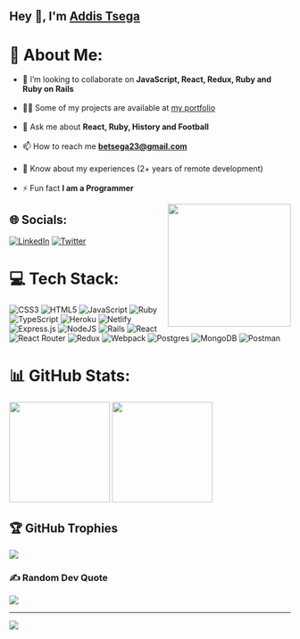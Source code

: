 ## Hey 👋, I'm [Addis Tsega](https://github.com/Aseadd/)
# 💫 About Me:
 - 🌱 I’m looking to collaborate on **JavaScript, React, Redux, Ruby and Ruby on Rails**<br><br>
 - 👨‍💻 Some of my projects are available at [my portfolio](https://aquamarine-travesseiro-3c9d60.netlify.app/)<br><br>
 - 💬 Ask me about **React, Ruby, History and Football**<br><br>
 - 📫 How to reach me **betsega23@gmail.com**<br><br> 
 -  📄 Know about my experiences (2+ years of remote development)<br><br> 
 -  ⚡ Fun fact **I am a Programmer**

<img align="right" src="https://media.giphy.com/media/M9gbBd9nbDrOTu1Mqx/giphy.gif" width="220">


## 🌐 Socials:
[![LinkedIn](https://img.shields.io/badge/LinkedIn-%230077B5.svg?logo=linkedin&logoColor=white)](https://www.linkedin.com/in/addis-tsega/) [![Twitter](https://img.shields.io/badge/Twitter-%231DA1F2.svg?logo=Twitter&logoColor=white)](https://twitter.com/@AdaTsega) 


# 💻 Tech Stack:
![CSS3](https://img.shields.io/badge/css3-%231572B6.svg?style=for-the-badge&logo=css3&logoColor=white) ![HTML5](https://img.shields.io/badge/html5-%23E34F26.svg?style=for-the-badge&logo=html5&logoColor=white) ![JavaScript](https://img.shields.io/badge/javascript-%23323330.svg?style=for-the-badge&logo=javascript&logoColor=%23F7DF1E) ![Ruby](https://img.shields.io/badge/ruby-%23CC342D.svg?style=for-the-badge&logo=ruby&logoColor=white) ![TypeScript](https://img.shields.io/badge/typescript-%23007ACC.svg?style=for-the-badge&logo=typescript&logoColor=white) ![Heroku](https://img.shields.io/badge/heroku-%23430098.svg?style=for-the-badge&logo=heroku&logoColor=white) ![Netlify](https://img.shields.io/badge/netlify-%23000000.svg?style=for-the-badge&logo=netlify&logoColor=#00C7B7) ![Express.js](https://img.shields.io/badge/express.js-%23404d59.svg?style=for-the-badge&logo=express&logoColor=%2361DAFB) ![NodeJS](https://img.shields.io/badge/node.js-6DA55F?style=for-the-badge&logo=node.js&logoColor=white) ![Rails](https://img.shields.io/badge/rails-%23CC0000.svg?style=for-the-badge&logo=ruby-on-rails&logoColor=white) ![React](https://img.shields.io/badge/react-%2320232a.svg?style=for-the-badge&logo=react&logoColor=%2361DAFB) ![React Router](https://img.shields.io/badge/React_Router-CA4245?style=for-the-badge&logo=react-router&logoColor=white) ![Redux](https://img.shields.io/badge/redux-%23593d88.svg?style=for-the-badge&logo=redux&logoColor=white) ![Webpack](https://img.shields.io/badge/webpack-%238DD6F9.svg?style=for-the-badge&logo=webpack&logoColor=black) ![Postgres](https://img.shields.io/badge/postgres-%23316192.svg?style=for-the-badge&logo=postgresql&logoColor=white) ![MongoDB](https://img.shields.io/badge/MongoDB-%234ea94b.svg?style=for-the-badge&logo=mongodb&logoColor=white) ![Postman](https://img.shields.io/badge/Postman-FF6C37?style=for-the-badge&logo=postman&logoColor=white)

# 📊 GitHub Stats:

 <img height="180em" src="https://github-readme-stats.vercel.app/api?username=Aseadd&show_icons=true&hide_border=true&&count_private=true&include_all_commits=true" />
 
 <img height="180em" src="https://github-readme-stats.vercel.app/api/top-langs/?username=Aseadd&exclude_repo=KNN-Image-Classification&show_icons=true&hide_border=true&layout=compact&langs_count=8"/>
</details>
 

## 🏆 GitHub Trophies
![](https://github-profile-trophy.vercel.app/?username=Aseadd&theme=radical&no-frame=false&no-bg=true&margin-w=4)

### ✍️ Random Dev Quote
![](https://quotes-github-readme.vercel.app/api?type=horizontal&theme=radical)

---
[![](https://visitcount.itsvg.in/api?id=Aseadd&icon=0&color=0)](https://visitcount.itsvg.in)

<!-- Proudly created with GPRM ( https://gprm.itsvg.in ) -->
